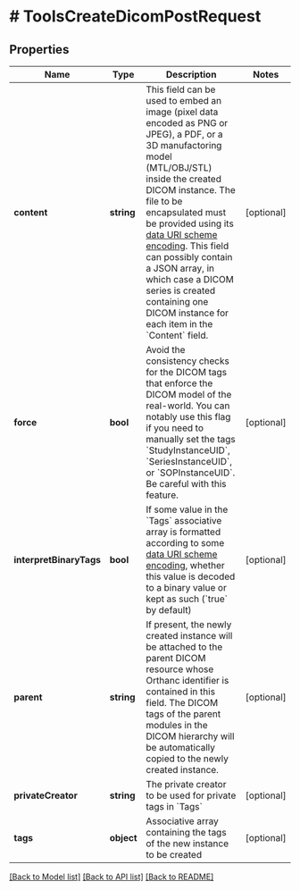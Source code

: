 # # ToolsCreateDicomPostRequest

## Properties

Name | Type | Description | Notes
------------ | ------------- | ------------- | -------------
**content** | **string** | This field can be used to embed an image (pixel data encoded as PNG or JPEG), a PDF, or a 3D manufactoring model (MTL/OBJ/STL) inside the created DICOM instance. The file to be encapsulated must be provided using its [data URI scheme encoding](https://en.wikipedia.org/wiki/Data_URI_scheme). This field can possibly contain a JSON array, in which case a DICOM series is created containing one DICOM instance for each item in the &#x60;Content&#x60; field. | [optional]
**force** | **bool** | Avoid the consistency checks for the DICOM tags that enforce the DICOM model of the real-world. You can notably use this flag if you need to manually set the tags &#x60;StudyInstanceUID&#x60;, &#x60;SeriesInstanceUID&#x60;, or &#x60;SOPInstanceUID&#x60;. Be careful with this feature. | [optional]
**interpretBinaryTags** | **bool** | If some value in the &#x60;Tags&#x60; associative array is formatted according to some [data URI scheme encoding](https://en.wikipedia.org/wiki/Data_URI_scheme), whether this value is decoded to a binary value or kept as such (&#x60;true&#x60; by default) | [optional]
**parent** | **string** | If present, the newly created instance will be attached to the parent DICOM resource whose Orthanc identifier is contained in this field. The DICOM tags of the parent modules in the DICOM hierarchy will be automatically copied to the newly created instance. | [optional]
**privateCreator** | **string** | The private creator to be used for private tags in &#x60;Tags&#x60; | [optional]
**tags** | **object** | Associative array containing the tags of the new instance to be created | [optional]

[[Back to Model list]](../../README.md#models) [[Back to API list]](../../README.md#endpoints) [[Back to README]](../../README.md)
